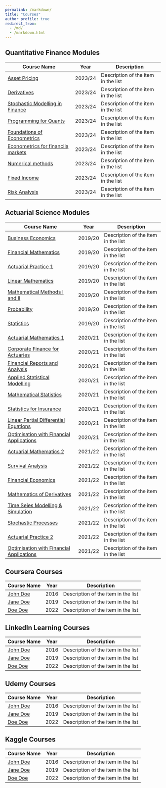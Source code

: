 ```yaml
---
permalink: /markdown/
title: "Courses"
author_profile: true
redirect_from: 
  - /md/
  - /markdown.html
---
```


## Quantitative Finance Modules

| Course Name                               | Year      |     Description                                              |
| --------                                  | ------    | ------------------------------------------------------------ |
| [Asset Pricing](#)                        | 2023/24   | Description of the item in the list                          |
| [Derivatives](#)                          | 2023/24   | Description of the item in the list                          |
| [Stochastic Modelling in Finance](#)      | 2023/24   | Description of the item in the list                          |
| [Programming for Quants](#)               | 2023/24   | Description of the item in the list                          |
| [Foundations of Econometrics](#)          | 2023/24   | Description of the item in the list                          |
| [Econometrics for financila markets](#)   | 2023/24   | Description of the item in the list                          |
| [Numerical methods](#)                    | 2023/24   | Description of the item in the list                          |
| [Fixed Income](#)                         | 2023/24   | Description of the item in the list                          |
| [Risk Analysis](#)                        | 2023/24   | Description of the item in the list                          |


## Actuarial Science Modules

| Course Name                                    | Year    |     Description                                              |
|-------------------------------------------     | ------- | ------------------------------------------------------------ |
| [Business Economics](#)                        | 2019/20 | Description of the item in the list                          |
| [Financial Mathematics](#)                     | 2019/20 | Description of the item in the list                          |
| [Actuarial Practice 1](#)                      | 2019/20 | Description of the item in the list                          |
| [Linear Mathematics](#)                        | 2019/20 | Description of the item in the list                          |
| [Mathematical Methods I and II](#)             | 2019/20 | Description of the item in the list                          |
| [Probability](#)                               | 2019/20 | Description of the item in the list                          |
| [Statistics](#)                                | 2019/20 | Description of the item in the list                          |
| [Actuarial Mathematics 1](#)                   | 2020/21 | Description of the item in the list                          |
| [Corporate Finance for Actuaries](#)           | 2020/21 | Description of the item in the list                          |
| [Financial Reports and Analysis](#)            | 2020/21 | Description of the item in the list                          |
| [Applied Statistical Modelling](#)             | 2020/21 | Description of the item in the list                          |
| [Mathematical Statistics](#)                   | 2020/21 | Description of the item in the list                          |
| [Statistics for Insurance](#)                  | 2020/21 | Description of the item in the list                          |
| [Linear Partial Differential Equations](#)     | 2020/21 | Description of the item in the list                          |
| [Optimisation with Financial Applications](#)  | 2020/21 | Description of the item in the list                          |
| [Actuarial Mathematics 2](#)                   | 2021/22 | Description of the item in the list                          |
| [Survival Analysis](#)                         | 2021/22 | Description of the item in the list                          |
| [Financial Economics](#)                       | 2021/22 | Description of the item in the list                          |
| [Mathematics of Derivatives](#)                | 2021/22 | Description of the item in the list                          |
| [Time Seies Modelling & Simulation](#)         | 2021/22 | Description of the item in the list                          |
| [Stochastic Processes](#)                      | 2021/22 | Description of the item in the list                          |
| [Actuarial Practice 2](#)                      | 2021/22 | Description of the item in the list                          |
| [Optimisation with Financial Applications](#)  | 2021/22 | Description of the item in the list                          |



## Coursera Courses

| Course Name           | Year   |     Description                                              |
| --------              | ------ | ------------------------------------------------------------ |
| [John Doe](#)         | 2016   | Description of the item in the list                          |
| [Jane Doe](#)         | 2019   | Description of the item in the list                          |
| [Doe Doe](#)          | 2022   | Description of the item in the list                          |


## LinkedIn Learning Courses

| Course Name           | Year   |     Description                                              |
| --------              | ------ | ------------------------------------------------------------ |
| [John Doe](#)         | 2016   | Description of the item in the list                          |
| [Jane Doe](#)         | 2019   | Description of the item in the list                          |
| [Doe Doe](#)          | 2022   | Description of the item in the list                          |


## Udemy Courses

| Course Name           | Year   |     Description                                              |
| --------              | ------ | ------------------------------------------------------------ |
| [John Doe](#)         | 2016   | Description of the item in the list                          |
| [Jane Doe](#)         | 2019   | Description of the item in the list                          |
| [Doe Doe](#)          | 2022   | Description of the item in the list                          |



## Kaggle Courses

| Course Name           | Year   |     Description                                              |
| --------              | ------ | ------------------------------------------------------------ |
| [John Doe](#)         | 2016   | Description of the item in the list                          |
| [Jane Doe](#)         | 2019   | Description of the item in the list                          |
| [Doe Doe](#)          | 2022   | Description of the item in the list                          |
